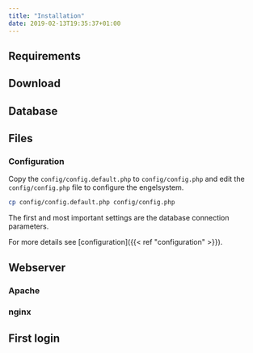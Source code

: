 ```yaml
---
title: "Installation"
date: 2019-02-13T19:35:37+01:00
---
```


## Requirements

## Download

## Database

## Files

### Configuration

Copy the `config/config.default.php` to `config/config.php` and edit the `config/config.php` file to configure the engelsystem.

```bash
cp config/config.default.php config/config.php
```

The first and most important settings are the database connection parameters.

For more details see [configuration]({{< ref "configuration" >}}).

## Webserver

### Apache

### nginx

## First login

